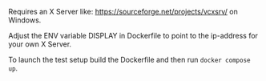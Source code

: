 Requires an X Server like: https://sourceforge.net/projects/vcxsrv/ on Windows.

Adjust the ENV variable DISPLAY in Dockerfile to point to the ip-address for your own X Server.

To launch the test setup build the Dockerfile and then run `docker compose up`.
